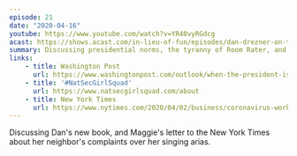 ```yaml
---
episode: 21
date: "2020-04-16"
youtube: https://www.youtube.com/watch?v=YR40vyRGdcg
acast: https://shows.acast.com/in-lieu-of-fun/episodes/dan-drezner-on-the-toddler-in-chief
summary: Discussing presidential norms, the tyranny of Room Rater, and neighborly complaints
links:
    - title: Washington Post
      url: https://www.washingtonpost.com/outlook/when-the-president-is-more-like-a-little-kid-than-a-leader/2020/04/17/0af66450-73a9-11ea-a9bd-9f8b593300d0_story.html
    - title: '#NatSecGirlSquad'
      url: https://www.natsecgirlsquad.com/about
    - title: New York Times
      url: https://www.nytimes.com/2020/04/02/business/coronavirus-work-neighbors.html
---
```

Discussing Dan's new book, and Maggie's letter to the New York Times about her neighbor's complaints over her singing arias.
